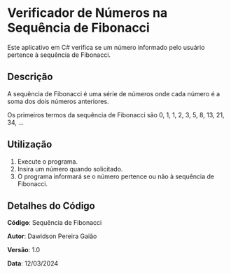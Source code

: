 # Verificador de Números na Sequência de Fibonacci
Este aplicativo em C# verifica se um número informado pelo usuário pertence à sequência de Fibonacci.

## Descrição
A sequência de Fibonacci é uma série de números onde cada número é a soma dos dois números anteriores.

Os primeiros termos da sequência de Fibonacci são 0, 1, 1, 2, 3, 5, 8, 13, 21, 34, ...


## Utilização
1. Execute o programa.
2. Insira um número quando solicitado.
3. O programa informará se o número pertence ou não à sequência de Fibonacci.


## Detalhes do Código
**Código**: Sequência de Fibonacci

**Autor**: Dawidson Pereira Gaião

**Versão**: 1.0

**Data**: 12/03/2024
